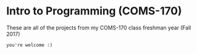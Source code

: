 # Intro to Programming (COMS-170)

These are all of the projects from my COMS-170 class freshman year (Fall 2017)

`you're welcome :)`

